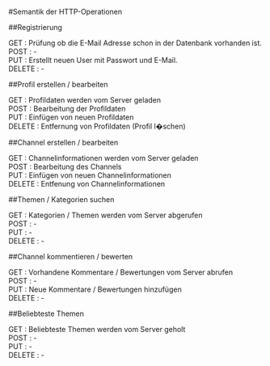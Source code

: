 #Semantik der HTTP-Operationen

##Registrierung

GET : Prüfung ob die E-Mail Adresse schon in der Datenbank vorhanden ist. 	
POST : - 	
PUT : Erstellt neuen User mit Passwort und E-Mail.	
DELETE : -	

##Profil erstellen / bearbeiten

GET : Profildaten werden vom Server geladen		
POST : Bearbeitung der Profildaten		
PUT : Einfügen von neuen Profildaten		
DELETE : Entfernung von Profildaten (Profil l�schen)		

##Channel erstellen / bearbeiten

GET : Channelinformationen werden vom Server geladen		
POST : Bearbeitung des Channels		
PUT : Einfügen von neuen Channelinformationen		
DELETE : Entfenung von Channelinformationen		

##Themen / Kategorien suchen

GET : Kategorien / Themen werden vom Server abgerufen	
POST : - 	
PUT : -			
DELETE : -	

##Channel kommentieren / bewerten

GET : Vorhandene Kommentare / Bewertungen vom Server abrufen			
POST : -	
PUT : Neue Kommentare / Bewertungen hinzufügen			
DELETE : -		

##Beliebteste Themen

GET : Beliebteste Themen werden vom Server geholt	
POST : - 	
PUT : - 	
DELETE : -	
